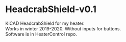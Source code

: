 # HeadcrabShield-v0.1
KiCAD HeadcrabShield for my heater. <br>
Works in winter 2019-2020. Without inputs for buttons. <br>
Software is in HeaterControl repo. <br>
